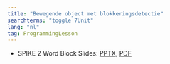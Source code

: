 ```yaml
---
title: "Bewegende object met blokkeringsdetectie"
searchterms: "toggle 7Unit"
lang: "nl"
tag: ProgrammingLesson
---
```

 <ul>
 <li class="ng-binding">SPIKE 2 Word Block Slides:
 <a href="ProgrammingLessons/BewegendeObjectenStallen.pptx">PPTX</a>,
 <a href="ProgrammingLessons/BewegendeObjectenStallen.pdf">PDF</a>
 </li>

 </ul>
